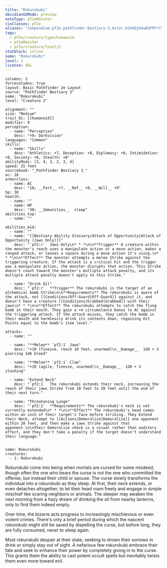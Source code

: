 ```yaml
---
title: "Rokurokubi"
obsidianUIMode: preview
noteType: pf2eMonster
cssClasses: pf2e
aliases: "Compendium.pf2e.pathfinder-bestiary-3.Actor.kSk6QjH4wDGPPFrY" 
tags:
  - pf2e/creature/type/humanoid
  - pf2eMonster
  - pf2e/creature/level/2
statblock: inline
name: "Rokurokubi"
level: 2
license: OGL
---
```


```statblock
columns: 2
forcecolumns: true
layout: Basic Pathfinder 2e Layout
source: "Pathfinder Bestiary 3"
name: "Rokurokubi"
level: "Creature 2"

alignment: ""
size: "Medium"
trait_01: [[humanoid]]
modifier: 9
perception:
  - name: "Perception"
    desc: "+9; Darkvision"
languages: "Common"
skills:
  - name: "Skills"
    desc: "Athletics: +7, Deception: +8, Diplomacy: +8, Intimidation: +8, Society: +6, Stealth: +8"
abilityMods: [3, 4, 3, 2, 3, 4]
speed: 25 feet
sourcebook: "_Pathfinder Bestiary 3_"
ac: 18
armorclass:
  - name: AC
    desc: "18; __Fort__ +7, __Ref__ +8, __Will__ +9"
hp: 30
health:
  - name: ""
  - name: HP
    desc: "30; __Immunities__  sleep"
abilities_top:
  - name: ""

abilities_mid:
  - name: ""
  - name: "[[Bestiary Ability Glossary/Attack of Opportunity|Attack of Opportunity (Jaws Only)]]"
    desc: "`pf2:r`  Jaws Only\n* * *\n\n**Trigger** A creature within the monster's reach uses a manipulate action or a move action, makes a ranged attack, or leaves a square during a move action it's using.\n* * *\n\n**Effect** The monster attempts a melee Strike against the triggering creature. If the attack is a critical hit and the trigger was a manipulate action, the monster disrupts that action. This Strike doesn't count toward the monster's multiple attack penalty, and its multiple attack penalty doesn't apply to this Strike."

  - name: "Drink Oil"
    desc: "`pf2:r`  **Trigger** The rokurokubi is the target of an alchemical bomb Strike\n\n**Requirements** The rokurokubi is aware of the attack, not [[Conditions/Off-Guard|Off-Guard]] against it, and doesn't have a creature [[Conditions/Grabbed|Grabbed]] with their jaws\n* * *\n\n**Effect** The rokurokubi attempts to catch the flung bomb in their mouth. They gain a +4 circumstance bonus to AC against the triggering attack. If the attack misses, they catch the bomb in their mouth and harmlessly drink its contents down, regaining Hit Points equal to the bomb's item level."

attacks:
  - name: ""

  - name: "**Melee** `pf2:1` Jaws"
    desc: "+10 (finesse, reach 10 feet, unarmed)\n__Damage__  1d8 + 3 piercing 1d6 bleed"

  - name: "**Melee** `pf2:1` Claw"
    desc: "+10 (agile, finesse, unarmed)\n__Damage__  1d8 + 3 slashing"

  - name: "Extend Neck"
    desc: "`pf2:1`  The rokurokubi extends their neck, increasing the reach of their jaws Strike from 10 feet to 20 feet until the end of their next turn."

  - name: "Threatening Lunge"
    desc: "`pf2:2`  **Requirements** The rokurokubi's neck is not currently extended\n* * *\n\n**Effect** The rokurokubi's head comes within an inch of their target's face before striking. They Extend their Neck, attempt to [[Actions/Demoralize|Demoralize]] one opponent within 20 feet, and then make a jaws Strike against that opponent.\n\nTheir Demoralize check is a visual rather than auditory effect, and they don't take a penalty if the target doesn't understand their language."
 
```

```encounter-table
name: Rokurokubi
creatures:
  - 1: Rokurokubi
```



Rokurokubi come into being when mortals are cursed for some misdeed, though often the one who bears the curse is not the one who committed the offense, but instead their child or spouse. The curse slowly transforms the individual into a rokurokubi as they sleep. At first, their neck extends, or even detaches altogether, to let their head roam freely and engage in simple mischief like scaring neighbors or animals. The sleeper may awaken the next morning from a hazy dream of drinking the oil from nearby lanterns, only to find them indeed empty.

Over time, the bizarre acts progress to increasingly mischievous or even violent crimes. There's only a brief period during which the nascent rokurokubi might still be saved by dispelling the curse, but before long, they are fully consumed, never to sleep again.

Most rokurokubi despair at their state, seeking to drown their sorrows in drink or simply stay out of sight. A nefarious few rokurokubi embrace their fate and seek to enhance their power by completely giving in to the curse. This grants them the ability to cast potent occult spells but inevitably twists them even more toward evil.
